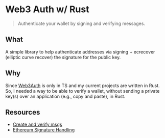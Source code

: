 # Web3 Auth w/ Rust
> Authenticate your wallet by signing and verifying messages.

## What
A simple library to help authenticate addresses via signing + ecrecover (elliptic curve recover) the signature for the public key.

## Why
Since [Web3Auth](https://github.com/Web3Auth/Web3Auth) is only in TS and my current projects are written in Rust. So, I needed a way to be able to verify a wallet, without sending a private key(s) over an application (e.g., copy and paste), in Rust.

## Resources
- [Create and verify msgs](https://shobhitic.github.io/ethsign/)
- [Ethereum Signature Handling](https://medium.com/mycrypto/the-magic-of-digital-signatures-on-ethereum-98fe184dc9c7)